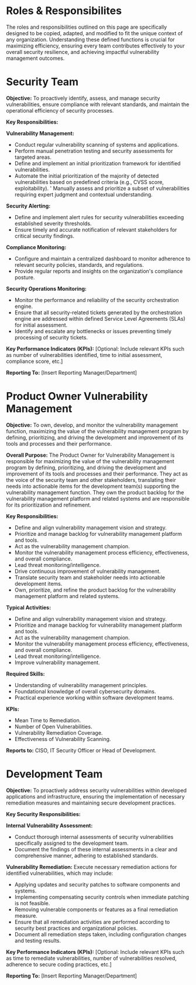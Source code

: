 # Roles & Responsibilites 

The roles and responsibilities outlined on this page are specifically designed to be copied, adapted, and modified to fit the unique context of any organization. Understanding these defined functions is crucial for maximizing efficiency, ensuring every team contributes effectively to your overall security resilience, and achieving impactful vulnerability management outcomes.

# Security Team 

**Objective:** To proactively identify, assess, and manage security vulnerabilities, ensure compliance with relevant standards, and maintain the operational efficiency of security processes.

**Key Responsibilities:**

**Vulnerability Management:**
* Conduct regular vulnerability scanning of systems and applications.
* Perform manual penetration testing and security assessments for targeted areas.
* Define and implement an initial prioritization framework for identified vulnerabilities.
* Automate the initial prioritization of the majority of detected vulnerabilities based on predefined criteria (e.g., CVSS score, exploitability).
' Manually assess and prioritize a subset of vulnerabilities requiring expert judgment and contextual understanding.

**Security Alerting:**
* Define and implement alert rules for security vulnerabilities exceeding established severity thresholds.
* Ensure timely and accurate notification of relevant stakeholders for critical security findings.

**Compliance Monitoring:**
* Configure and maintain a centralized dashboard to monitor adherence to relevant security policies, standards, and regulations.
* Provide regular reports and insights on the organization's compliance posture.

**Security Operations Monitoring:**
* Monitor the performance and reliability of the security orchestration engine.
* Ensure that all security-related tickets generated by the orchestration engine are addressed within defined Service Level Agreements (SLAs) for initial assessment.
* Identify and escalate any bottlenecks or issues preventing timely processing of security tickets.

**Key Performance Indicators (KPIs):** \[Optional: Include relevant KPIs such as number of vulnerabilities identified, time to initial assessment, compliance score, etc.]

**Reporting To:** \[Insert Reporting Manager/Department]

# Product Owner Vulnerability Management

**Objective:** To own, develop, and monitor the vulnerability management function, maximizing the value of the vulnerability management program by defining, prioritizing, and driving the development and improvement of its tools and processes and their performance.

**Overall Purpose:** The Product Owner for Vulnerability Management is responsible for maximizing the value of the vulnerability management program by defining, prioritizing, and driving the development and improvement of its tools and processes and their performance. They act as the voice of the security team and other stakeholders, translating their needs into actionable items for the development team(s) supporting the vulnerability management function. They own the product backlog for the vulnerability management platform and related systems and are responsible for its prioritization and refinement.

**Key Responsibilities:**
* Define and align vulnerability management vision and strategy.
* Prioritize and manage backlog for vulnerability management platform and tools.
* Act as the vulnerability management champion.
* Monitor the vulnerability management process efficiency, effectiveness, and overall compliance.
* Lead threat monitoring/intelligence.
* Drive continuous improvement of vulnerability management.
* Translate security team and stakeholder needs into actionable development items.
* Own, prioritize, and refine the product backlog for the vulnerability management platform and related systems.

**Typical Activities:**
* Define and align vulnerability management vision and strategy.
* Prioritize and manage backlog for vulnerability management platform and tools.
* Act as the vulnerability management champion.
* Monitor the vulnerability management process efficiency, effectiveness, and overall compliance.
* Lead threat monitoring/intelligence.
* Improve vulnerability management.

**Required Skills:**
* Understanding of vulnerability management principles.
* Foundational knowledge of overall cybersecurity domains.
* Practical experience working within software development teams.

**KPIs:**
* Mean Time to Remediation.
* Number of Open Vulnerabilities.
* Vulnerability Remediation Coverage.
* Effectiveness of Vulnerability Scanning.

**Reports to:**
CISO, IT Security Officer or Head of Development.

# Development Team 

**Objective:** To proactively address security vulnerabilities within developed applications and infrastructure, ensuring the implementation of necessary remediation measures and maintaining secure development practices.

**Key Security Responsibilities:**

**Internal Vulnerability Assessment:**
* Conduct thorough internal assessments of security vulnerabilities specifically assigned to the development team.
* Document the findings of these internal assessments in a clear and comprehensive manner, adhering to established standards.

**Vulnerability Remediation:**
Execute necessary remediation actions for identified vulnerabilities, which may include:
* Applying updates and security patches to software components and systems.
* Implementing compensating security controls when immediate patching is not feasible.
* Removing vulnerable components or features as a final remediation measure.
* Ensure that all remediation activities are performed according to security best practices and organizational policies.
* Document all remediation steps taken, including configuration changes and testing results.

**Key Performance Indicators (KPIs):** \[Optional: Include relevant KPIs such as time to remediate vulnerabilities, number of vulnerabilities resolved, adherence to secure coding practices, etc.]

**Reporting To:** \[Insert Reporting Manager/Department]
